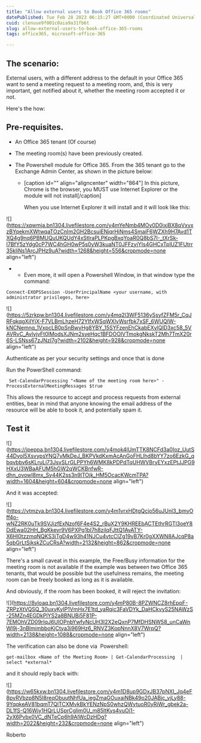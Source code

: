 ```yaml
---
title: "Allow external users to Book Office 365 rooms"
datePublished: Tue Feb 28 2023 06:15:27 GMT+0000 (Coordinated Universal Time)
cuid: clenuue9f001c0aia9a31fb6t
slug: allow-external-users-to-book-office-365-rooms
tags: office365, microsoft-office-365

---
```


## The scenario:

External users, with a different address to the default in your Office 365 want to send a meeting request to a meeting room, and, this is very important, get notified about it, whether the meeting room accepted it or not.

Here's the how:

## Pre-requisites.

* An Office 365 tenant (Of course)
    
* The meeting room(s) have been previously created.
    
* The Powershell module for Office 365. From the 365 tenant go to the Exchange Admin Center, as shown in the picture below:
    
    * \[caption id="" align="aligncenter" width="864"\] In this picture, Chrome is the browser, you MUST use Internet Explorer or the module will not install\[/caption\]
        
        When you use Internet Explorer it will install and it will look like this:
        

![](https://xqwmja.bn1304.livefilestore.com/y4mYeNmb4MOy0D0ixjBX8qVxyxzBYqekmXWtwqaTOzCnIm2GH2BcsuiENjqrHiNms4SmaiF6WZXh9H7Avd1TXQ4g9nq6PBMUQuUKQUdY4xStlraPLPKpgBxqYoaR0Q8bS7I-_tXrSk-I7BfY5zYdg0cP7WC4hGH0wP5s0yW3kuaNT0JFFzyjYIs4GHCxTplUZ1FUtrr35kliNs1ArcJPHz9uA?width=1268&height=556&cropmode=none align="left")

* * Even more, it will open a Powershell Window, in that window type the command:
        

```plaintext
Connect-EXOPSSession -UserPrincipalName <your username, with administrator privileges, here>
```

![](https://5zrkpw.bn1304.livefilestore.com/y4mq2l3WF5136ySsyfZFM5r_CqJRFqkqgXiIYjX-F7VLBmLhzeH72YIfxWSqWXlvWsrfbk7xSF_6WUQIW-kNCNemnq_1VxpcLB0pSnBwvHg8YBY_15SYFzenEhCkabEXylQID3xc58_5VAVRvC_AvlyjvFt0lModsXJNm2syeHqc1BFDOOIVTmokgNkskT2Mh7TmX20r6S-LSNss67zJNzI7g?width=2102&height=928&cropmode=none align="left")

Authenticate as per your security settings and once that is done

Run the PowerShell command:

```plaintext
 Set-CalendarProcessing "<Name of the meeting room here>" -ProcessExternalMeetingMessages $true
```

This allows the resource to accept and process requests from external entities, bear in mind that anyone knowing the email address of the resource will be able to book it, and potentially spam it.

## Test it

![](https://jpeppa.bn1304.livefilestore.com/y4mok4lUmTTK8NCFd3a0Ioz_UutS44Dyol5XsvypsYNQ7vMkDeJ_BKPVkdKxmAcAnGoFHLlhd8bYY7zo6EzkG_qbqvbbv6sKLruLi73JsvSLrGLPPYh6WMK8kPDPdTqUHWVBryEYxzEPtJJPG9HXxU3WBaAFUM5hGW2qWCKBnfwR-dhn_ovowI8mx_Sy44K2ss3n9lTOjk_HM5OcacKWcmTPA?width=1604&height=604&cropmode=none align="left")

And it was accepted:

![](https://vtmzva.bn1304.livefilestore.com/y4m1vrxHDtgQcjo56uJUnl3_bmyOff4o-wNZ2RK0uTk9SVJizfExNzof6F4e4S2_rBuX2Y9KHREEbACTEthrRGTl3oeY8DdEwa02HH_BgKkevr9V6PXPg1bI7h8zilqFJttQ1AvATY-X6Hl0tzzmqNQKS3iTgD4w93h41NJCu4vtcCIZg19vB7Kr0gXXWN8AJcqP8a5qbGrLtSjkskZCuCRsA?width=2132&height=862&cropmode=none align="left")

There's a small caveat in this example, the Free/Busy information for the meeting room is not available if the example was between two Office 365 tenants, that would be possible but the usefulness remains, the meeting room can be freely booked as long as it is available.

And obviously, if the room has been booked, it will reject the invitation:

![](https://8yloaq.bn1304.livefilestore.com/y4mP80B-8PZWNCZ8rhEppF-ZRPzXtVQSQ_30uxyKyIP1VmHx7E1td_yaRqic3FaVDYk_DaHCkvyS25NAWzS-25MZn4EGDkPlYS2a8BNUBi5F81P-7EMOhVZD09rIqJ6UIOPnbYwfyNcUH3I2X2eQxnP7MfDHSNW58_unCaWnWl9j-3nBlmimbboKjCtya3j969Hz6_RNVZ3KopNnnX8V7WrpQ?width=2138&height=1088&cropmode=none align="left")

The verification can also be done via  Powershell:

```plaintext
get-mailbox <Name of the Meeting Room> | Get-CalendarProcessing  | select *external*
```

and it should reply back with:

![](https://w65kxw.bn1304.livefilestore.com/y4m1D8up9GDxJB37pNXI_Jq4eF8pvRVbzp8N5I8reqObuutNhfUa_iegZmaGOuxaiNBk49o20JABjc_vjLy88-9YqqkeAV81bqmT7QlTCXMvkBkYENzNpS0whzQWytuoR0yRiWr_gbek2a-DL1fS-Q16Wjy1HQrLUSprCglim0U_m85ltKys4vuOi1-2yX6Pvbx0VC_dNTeCp6h9AlWcDzHDg?width=2022&height=232&cropmode=none align="left")

Roberto